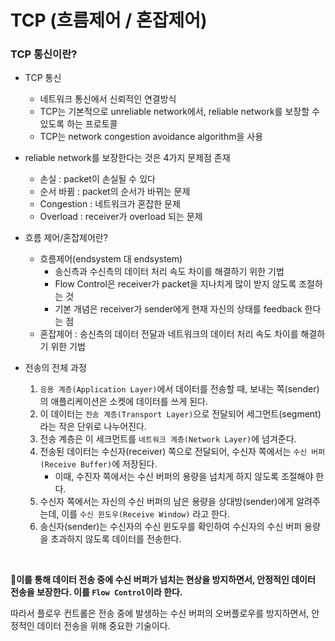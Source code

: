 # TCP (흐름제어 / 혼잡제어)

### TCP 통신이란?
- TCP 통신
	* 네트워크 통신에서 신뢰적인 연결방식
	* TCP는 기본적으로 unreliable network에서, reliable network를 보장할 수 있도록 하는 프로토콜
	* TCP는 network congestion avoidance algorithm을 사용

- reliable network를 보장한다는 것은 4가지 문제점 존재
	* 손실 : packet이 손실될 수 있다
	* 순서 바뀜 : packet의 순서가 바뀌는 문제
	* Congestion : 네트워크가 혼잡한 문제
	* Overload : receiver가 overload 되는 문제

- 흐름 제어/혼잡제어란?
	* 흐름제어(endsystem 대 endsystem)
		* 송신측과 수신측의 데이터 처리 속도 차이를 해결하기 위한 기법
		* Flow Control은 receiver가 packet을 지나치게 많이 받지 않도록 조절하는 것
		* 기본 개념은 receiver가 sender에게 현재 자신의 상태를 feedback 한다는 점
	* 혼잡제어 : 송신측의 데이터 전달과 네트워크의 데이터 처리 속도 차이를 해결하기 위한 기법

- 전송의 전체 과정
	1. `응용 계층(Application Layer)`에서 데이터를 전송할 때, 보내는 쪽(sender)의 애플리케이션은 소켓에 데이터를 쓰게 된다.
	2.  이 데이터는 `전송 계층(Transport Layer)`으로 전달되어 세그먼트(segment)라는 작은 단위로 나누어진다.
	3.  전송 계층은 이 세크먼트를 `네트워크 계층(Network Layer)`에 넘겨준다.
	4.  전송된 데이터는 수신자(receiver) 쪽으로 전달되어, 수신자 쪽에서는 `수신 버퍼(Receive Buffer)`에 저장된다.
		* 이때, 수진자 쪽에서는 수신 버퍼의 용량을 넘치게 하지 않도록 조절해야 한다.
	5.  수신자 쪽에서는 자신의 수신 버퍼의 남은 용량을 상대방(sender)에게 알려주는데, 이를 `수신 윈도우(Receive Window)` 라고 한다.
	6. 송신자(sender)는 수신자의 수신 윈도우를 확인하여 수신자의 수신 버퍼 용량을 초과하지 않도록 데이터를 전송한다.
<br/>

**🧨이를 통해 데이터 전송 중에 수신 버퍼가 넘치는 현상을 방지하면서, 안정적인 데이터 전송을 보장한다. 이를 `Flow Control`이라 한다.**

따라서 플로우 컨트롤은 전송 중에 발생하는 수신 버퍼의 오버플로우를 방지하면서, 안정적인 데이터 전송을 위해 중요한 기술이다.
